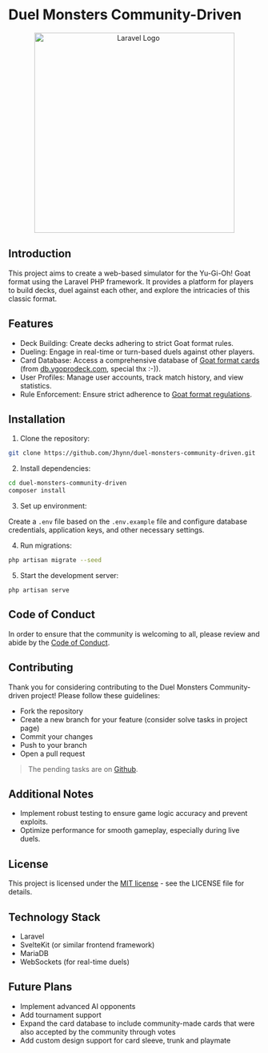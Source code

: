 # Duel Monsters Community-Driven

<p align="center"><a href="#" target="_blank"><img src="https://i.pinimg.com/736x/ea/32/b3/ea32b3ea9cc92b2761e3f564292a4504.jpg" width="400" alt="Laravel Logo"></a></p>

## Introduction
This project aims to create a web-based simulator for the Yu-Gi-Oh! Goat format using the Laravel PHP framework. 
It provides a platform for players to build decks, duel against each other, and explore the intricacies of this classic format.

## Features
- Deck Building: Create decks adhering to strict Goat format rules.
- Dueling: Engage in real-time or turn-based duels against other players.
- Card Database: Access a comprehensive database of [Goat format cards](/storage/app/goat-format-cards.json) (from [db.ygoprodeck.com](https://db.ygoprodeck.com/api/v7/cardinfo.php?format=goat), special thx :-)).
- User Profiles: Manage user accounts, track match history, and view statistics.
- Rule Enforcement: Ensure strict adherence to [Goat format regulations](/storage/app/Yu-Gi-Oh_Rulebook_v5.0_GOAT.pdf).

## Installation

1. Clone the repository:
```bash
git clone https://github.com/Jhynn/duel-monsters-community-driven.git
```

2. Install dependencies:
```bash
cd duel-monsters-community-driven
composer install
```

3. Set up environment: 

Create a `.env` file based on the `.env.example` file and configure database credentials, application keys, and other necessary settings.

4. Run migrations:
```bash
php artisan migrate --seed
```

5. Start the development server:
```
php artisan serve
```

## Code of Conduct

In order to ensure that the community is welcoming to all, please review and abide by the [Code of Conduct](/CODE_OF_CONDUCT.md).

## Contributing

Thank you for considering contributing to the Duel Monsters Community-driven project! Please follow these guidelines:

- Fork the repository
- Create a new branch for your feature (consider solve tasks in project page)
- Commit your changes
- Push to your branch   
- Open a pull request

> The pending tasks are on [Github](https://github.com/Jhynn/duel-monsters-community-driven/issues).

## Additional Notes

- Implement robust testing to ensure game logic accuracy and prevent exploits.
- Optimize performance for smooth gameplay, especially during live duels.

## License

This project is licensed under the [MIT license](https://opensource.org/licenses/MIT) - see the LICENSE file for details.

## Technology Stack

- Laravel
- SvelteKit (or similar frontend framework)
- MariaDB
- WebSockets (for real-time duels)

## Future Plans

- Implement advanced AI opponents
- Add tournament support
- Expand the card database to include community-made cards that were also accepted by the community through votes
- Add custom design support for card sleeve, trunk and playmate
